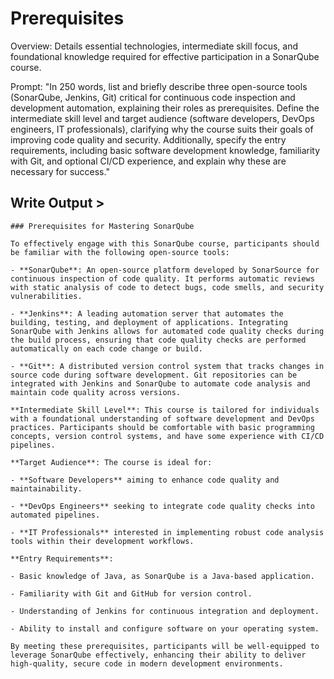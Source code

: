 # Prerequisites

Overview: Details essential technologies, intermediate skill focus, and foundational knowledge required for effective participation in a SonarQube course.

Prompt: "In 250 words, list and briefly describe three open-source tools (SonarQube, Jenkins, Git) critical for continuous code inspection and development automation, explaining their roles as prerequisites. Define the intermediate skill level and target audience (software developers, DevOps engineers, IT professionals), clarifying why the course suits their goals of improving code quality and security. Additionally, specify the entry requirements, including basic software development knowledge, familiarity with Git, and optional CI/CD experience, and explain why these are necessary for success."

## Write Output >

```text
### Prerequisites for Mastering SonarQube

To effectively engage with this SonarQube course, participants should be familiar with the following open-source tools:

- **SonarQube**: An open-source platform developed by SonarSource for continuous inspection of code quality. It performs automatic reviews with static analysis of code to detect bugs, code smells, and security vulnerabilities. 

- **Jenkins**: A leading automation server that automates the building, testing, and deployment of applications. Integrating SonarQube with Jenkins allows for automated code quality checks during the build process, ensuring that code quality checks are performed automatically on each code change or build. 

- **Git**: A distributed version control system that tracks changes in source code during software development. Git repositories can be integrated with Jenkins and SonarQube to automate code analysis and maintain code quality across versions.

**Intermediate Skill Level**: This course is tailored for individuals with a foundational understanding of software development and DevOps practices. Participants should be comfortable with basic programming concepts, version control systems, and have some experience with CI/CD pipelines.

**Target Audience**: The course is ideal for:

- **Software Developers** aiming to enhance code quality and maintainability.

- **DevOps Engineers** seeking to integrate code quality checks into automated pipelines.

- **IT Professionals** interested in implementing robust code analysis tools within their development workflows.

**Entry Requirements**:

- Basic knowledge of Java, as SonarQube is a Java-based application. 

- Familiarity with Git and GitHub for version control.

- Understanding of Jenkins for continuous integration and deployment.

- Ability to install and configure software on your operating system.

By meeting these prerequisites, participants will be well-equipped to leverage SonarQube effectively, enhancing their ability to deliver high-quality, secure code in modern development environments.
```
